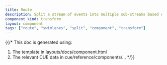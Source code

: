 ```yaml
---
title: Route
description: Split a stream of events into multiple sub-streams based on user-supplied conditions
component_kind: transform
layout: component
tags: ["route", "swimlanes", "split", "component", "transform"]
---
```


{{/*
This doc is generated using:

1. The template in layouts/docs/component.html
2. The relevant CUE data in cue/reference/components/...
*/}}
